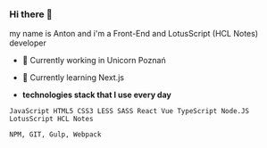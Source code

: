 ### Hi there 👋 

my name is Anton and i'm a Front-End and LotusScript (HCL Notes) developer

- 🔭 Currently working in Unicorn Poznań
- 🌱 Currently learning Next.js

- **technologies stack that I use every day**

```JavaScript HTML5 CSS3 LESS SASS React Vue TypeScript Node.JS LotusScript HCL Notes```

```NPM, GIT, Gulp, Webpack```
